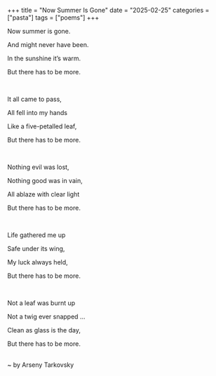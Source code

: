 +++
title = "Now Summer Is Gone"
date = "2025-02-25"
categories = ["pasta"]
tags = ["poems"]
+++


Now summer is gone.

And might never have been.

In the sunshine it’s warm.

But there has to be more.

<br>

It all came to pass,

All fell into my hands

Like a five-petalled leaf,

But there has to be more.

<br>

Nothing evil was lost,

Nothing good was in vain,

All ablaze with clear light

But there has to be more.

<br>

Life gathered me up

Safe under its wing,

My luck always held,

But there has to be more.

<br>

Not a leaf was burnt up

Not a twig ever snapped …

Clean as glass is the day,

But there has to be more.

<br>
~ by Arseny Tarkovsky
